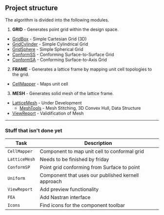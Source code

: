 ## Project structure

The algorithm is divided into the following modules.

1. **GRID** - Generates point grid within the design space.
  * [GridBox](../master/GridBox/GridBox/GridBoxComponent.cs) - Simple Cartesian Grid (3D)
  * [GridCylinder](../master/GridCylinder/GridCylinder/GridCylinderComponent.cs) - Simple Cylindrical Grid
  * [GridSphere](../master/GridSphere/GridSphere/GridSphereComponent.cs) - Simple Spherical Grid
  * [ConformSS](../master/ConformSS/ConformSS/ConformSSComponent.cs) - Conforming Surface-to-Surface Grid
  * [ConformSA](../master/ConformSA/ConformSA/ConformSAComponent.cs) - Conforming Surface-to-Axis Grid

2. **FRAME** - Generates a lattice frame by mapping unit cell topologies to the grid.
  * [CellMapper](../master/CellMapper/CellMapper/CellMapperComponent.cs) - Maps unit cell

3. **MESH** - Generates solid mesh of the lattice frame.
  * [LatticeMesh](../master/LatticeMesh/LatticeMesh/LatticeMeshComponent.cs) - Under Development
    * [MeshTools](../master/LatticeMesh/LatticeMesh/MeshTools.cs) - Mesh Stitching, 3D Convex Hull, Data Structure
  * [ViewReport](../master/ViewReport/ViewReport/ViewReportComponent.cs) - Validification of Mesh

***
### Stuff that isn't done yet

Task | Description 
--- | --- 
`CellMapper` | Component to map unit cell to conformal grid 
`LatticeMesh` | Needs to be finished by friday
`ConformSP` | Point grid conforming from Surface to point
`Uniform` | Component that uses our published kernell approach
`ViewReport` | Add preview functionality
`FEA` | Add Nastran interface
`Icons` | Find icons for the component toolbar
